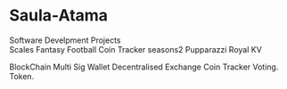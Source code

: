 # Saula-Atama

Software Develpment Projects\
Scales
Fantasy Football
Coin Tracker
seasons2
Pupparazzi
Royal KV

BlockChain
Multi Sig Wallet
Decentralised Exchange
Coin Tracker
Voting.
Token.



